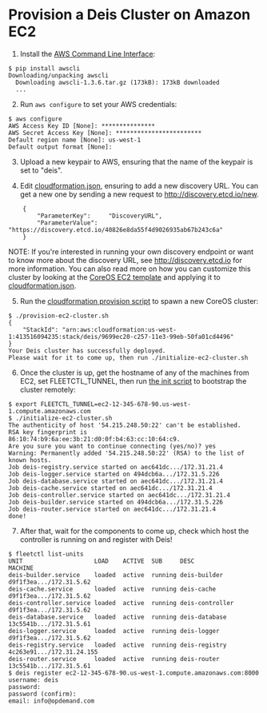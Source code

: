 Provision a Deis Cluster on Amazon EC2
======================================

1. Install the [AWS Command Line Interface][aws-cli]:
```console
$ pip install awscli
Downloading/unpacking awscli
  Downloading awscli-1.3.6.tar.gz (173kB): 173kB downloaded
  ...
```

2. Run `aws configure` to set your AWS credentials:
```console
$ aws configure
AWS Access Key ID [None]: ***************
AWS Secret Access Key [None]: ************************
Default region name [None]: us-west-1
Default output format [None]:
```

3. Upload a new keypair to AWS, ensuring that the name of the keypair is set to "deis".

4. Edit [cloudformation.json][cf-params], ensuring to add a new discovery URL.
You can get a new one by sending a new request to http://discovery.etcd.io/new.
```console
    {
        "ParameterKey":     "DiscoveryURL",
        "ParameterValue":   "https://discovery.etcd.io/40826e8da55f4d9026935ab67b243c6a"
    }
```
NOTE: If you're interested in running your own discovery endpoint or want to know more
about the discovery URL, see http://discovery.etcd.io for more information. You can also
read more on how you can customize this cluster by looking at the
[CoreOS EC2 template][template] and applying it to [cloudformation.json][cf-params].

5. Run the [cloudformation provision script][pro-script] to spawn a new CoreOS cluster:
```console
$ ./provision-ec2-cluster.sh
{
    "StackId": "arn:aws:cloudformation:us-west-1:413516094235:stack/deis/9699ec20-c257-11e3-99eb-50fa01cd4496"
}
Your Deis cluster has successfully deployed.
Please wait for it to come up, then run ./initialize-ec2-cluster.sh
```

6. Once the cluster is up, get the hostname of any of the machines from EC2, set
FLEETCTL_TUNNEL, then run [the init script][init-script] to bootstrap the cluster
remotely:
```console
$ export FLEETCTL_TUNNEL=ec2-12-345-678-90.us-west-1.compute.amazonaws.com
$ ./initialize-ec2-cluster.sh
The authenticity of host '54.215.248.50:22' can't be established.
RSA key fingerprint is 86:10:74:b9:6a:ee:3b:21:d0:0f:b4:63:cc:10:64:c9.
Are you sure you want to continue connecting (yes/no)? yes
Warning: Permanently added '54.215.248.50:22' (RSA) to the list of known hosts.
Job deis-registry.service started on aec641dc.../172.31.21.4
Job deis-logger.service started on 494dcb6a.../172.31.5.226
Job deis-database.service started on aec641dc.../172.31.21.4
Job deis-cache.service started on aec641dc.../172.31.21.4
Job deis-controller.service started on aec641dc.../172.31.21.4
Job deis-builder.service started on 494dcb6a.../172.31.5.226
Job deis-router.service started on aec641dc.../172.31.21.4
done!
```

7. After that, wait for the components to come up, check which host the controller is
running on and register with Deis!
```
$ fleetctl list-units
UNIT                    LOAD    ACTIVE  SUB     DESC            MACHINE
deis-builder.service    loaded  active  running deis-builder    d9f1f3ea.../172.31.5.62
deis-cache.service      loaded  active  running deis-cache      d9f1f3ea.../172.31.5.62
deis-controller.service loaded  active  running deis-controller d9f1f3ea.../172.31.5.62
deis-database.service   loaded  active  running deis-database   13c5541b.../172.31.5.61
deis-logger.service     loaded  active  running deis-logger     d9f1f3ea.../172.31.5.62
deis-registry.service   loaded  active  running deis-registry   4c263e91.../172.31.24.155
deis-router.service     loaded  active  running deis-router     13c5541b.../172.31.5.61
$ deis register ec2-12-345-678-90.us-west-1.compute.amazonaws.com:8000
username: deis
password:
password (confirm):
email: info@opdemand.com
```

[aws-cli]: https://github.com/aws/aws-cli
[template]: https://s3.amazonaws.com/coreos.com/dist/aws/coreos-alpha.template
[cf-params]: cloudformation.json
[pro-script]: provision-ec2-cluster.sh
[init-script]: initialize-ec2-cluster.sh
